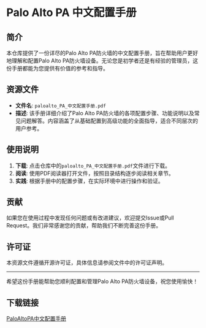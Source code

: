# Palo Alto PA 中文配置手册

## 简介

本仓库提供了一份详尽的Palo Alto PA防火墙的中文配置手册，旨在帮助用户更好地理解和配置Palo Alto PA防火墙设备。无论您是初学者还是有经验的管理员，这份手册都能为您提供有价值的参考和指导。

## 资源文件

- **文件名**: `paloalto_PA_中文配置手册.pdf`
- **描述**: 该手册详细介绍了Palo Alto PA防火墙的各项配置步骤、功能说明以及常见问题解答。内容涵盖了从基础配置到高级功能的全面指导，适合不同层次的用户参考。

## 使用说明

1. **下载**: 点击仓库中的`paloalto_PA_中文配置手册.pdf`文件进行下载。
2. **阅读**: 使用PDF阅读器打开文件，按照目录结构逐步阅读相关章节。
3. **实践**: 根据手册中的配置步骤，在实际环境中进行操作和验证。

## 贡献

如果您在使用过程中发现任何问题或有改进建议，欢迎提交Issue或Pull Request。我们非常感谢您的贡献，帮助我们不断完善这份手册。

## 许可证

本资源文件遵循开源许可证，具体信息请参阅文件中的许可证声明。

---

希望这份手册能帮助您顺利配置和管理Palo Alto PA防火墙设备，祝您使用愉快！

## 下载链接

[PaloAltoPA中文配置手册](https://pan.quark.cn/s/cb836f51b73e)